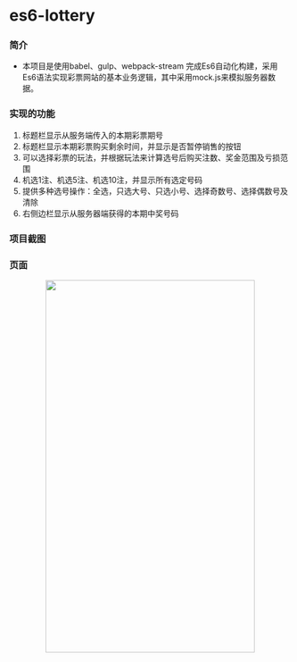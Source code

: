 # es6-lottery

### 简介
* 本项目是使用babel、gulp、webpack-stream 完成Es6自动化构建，采用Es6语法实现彩票网站的基本业务逻辑，其中采用mock.js来模拟服务器数据。
### 实现的功能
1. 标题栏显示从服务端传入的本期彩票期号
2. 标题栏显示本期彩票购买剩余时间，并显示是否暂停销售的按钮
3. 可以选择彩票的玩法，并根据玩法来计算选号后购买注数、奖金范围及亏损范围
4. 机选1注、机选5注、机选10注，并显示所有选定号码
5. 提供多种选号操作：全选，只选大号、只选小号、选择奇数号、选择偶数号及清除
6. 右侧边栏显示从服务器端获得的本期中奖号码

### 项目截图


### 页面
<center>
<img src="./app/imgs/eg.jpg" width='375' height='667'/>
</center>

